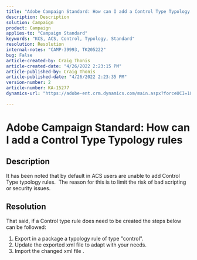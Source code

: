 ```yaml
---
title: "Adobe Campaign Standard: How can I add a Control Type Typology rules"
description: Description
solution: Campaign
product: Campaign
applies-to: "Campaign Standard"
keywords: "KCS, ACS, Control, Typology, Standard"
resolution: Resolution
internal-notes: "CAMP-39993, TK205222"
bug: False
article-created-by: Craig Thonis
article-created-date: "4/26/2022 2:23:15 PM"
article-published-by: Craig Thonis
article-published-date: "4/26/2022 2:23:35 PM"
version-number: 2
article-number: KA-15277
dynamics-url: "https://adobe-ent.crm.dynamics.com/main.aspx?forceUCI=1&pagetype=entityrecord&etn=knowledgearticle&id=60448763-6cc5-ec11-a7b6-0022480a138b"

---
```

# Adobe Campaign Standard: How can I add a Control Type Typology rules

## Description


It has been noted that by default in ACS users are unable to add Control Type typology rules.  The reason for this is to limit the risk of bad scripting or security issues.


## Resolution


That said, if a Control type rule does need to be created the steps below can be followed:

1. Export in a package a typology rule of type "control".
 2. Update the exported xml file to adapt with your needs.
 3. Import the changed xml file .
